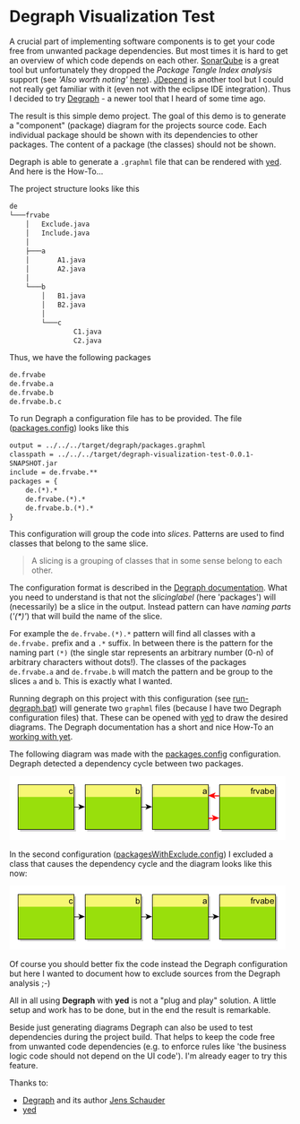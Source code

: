 # Degraph Visualization Test

A crucial part of implementing software components is to get your code free from unwanted package dependencies. But most times it is hard to get an overview of which code depends on each other. [SonarQube](https://www.sonarqube.org/) is a great tool but unfortunately they dropped the _Package Tangle Index analysis_ support (see _'Also worth noting'_ [here](https://blog.sonarsource.com/sonarqube-5-2-in-screenshots/)). [JDepend](https://github.com/clarkware/jdepend) is another tool but I could not really get familiar with it (even not with the eclipse IDE integration). Thus I decided to try [Degraph](http://blog.schauderhaft.de/degraph/) - a newer tool that I heard of some time ago.

The result is this simple demo project. The goal of this demo is to generate a "component" (package) diagram for the projects source code. Each individual package should be shown with its dependencies to other packages. The content of a package (the classes) should not be shown.

Degraph is able to generate a `.graphml` file that can be rendered with [yed](http://www.yworks.com/products/yed). And here is the How-To...


The project structure looks like this

```
de
└───frvabe
    │   Exclude.java
    │   Include.java
    │
    ├───a
    │       A1.java
    │       A2.java
    │
    └───b
        │   B1.java
        │   B2.java
        │
        └───c
                C1.java
                C2.java
```

Thus, we have the following packages

```
de.frvabe
de.frvabe.a
de.frvabe.b
de.frvabe.b.c
```

To run Degraph a configuration file has to be provided. The file ([packages.config](src/main/degraph/packages.config)) looks like this

```
output = ../../../target/degraph/packages.graphml
classpath = ../../../target/degraph-visualization-test-0.0.1-SNAPSHOT.jar
include = de.frvabe.**
packages = {
    de.(*).*
    de.frvabe.(*).*
    de.frvabe.b.(*).*
}
```

This configuration will group the code into _slices_. Patterns are used to find classes that belong to the same slice.

> A slicing is a grouping of classes that in some sense belong to each other.

The configuration format is described in the [Degraph documentation](http://blog.schauderhaft.de/degraph/documentation.html#the-configuration-file-format). What you need to understand is that not the _slicinglabel_ (here 'packages') will (necessarily) be a slice in the output. Instead pattern can have _naming parts_ (_'(*)'_) that will build the name of the slice.

For example the `de.frvabe.(*).*` pattern will find all classes with a `de.frvabe.` prefix and a `.*` suffix. In between there is the pattern for the naming part `(*)` (the single star represents an arbitrary number (0-n) of arbitrary characters without dots!). The classes of the packages `de.frvabe.a` and `de.frvabe.b` will match the pattern and be group to the slices `a` and `b`. This is exactly what I wanted.

Running degraph on this project with this configuration (see [run-degraph.bat](src/main/degraph/run-degraph.bat)) will generate two `graphml` files (because I have two Degraph configuration files) that. These can be opened with [yed](http://www.yworks.com/products/yed) to draw the desired diagrams. The Degraph documentation has a short and nice How-To an [working with yet](http://blog.schauderhaft.de/degraph/documentation.html#working-with-yed).

The following diagram was made with the [packages.config](src/main/degraph/packages.config) configuration. Degraph detected a dependency cycle between two packages.

![packages](src/main/degraph/yed/packages.png)

In the second configuration ([packagesWithExclude.config](src/main/degraph/packagesWithExclude.config)) I excluded a class that causes the dependency cycle and the diagram looks like this now:

![packages](src/main/degraph/yed/packagesWithoutCycle.png)

Of course you should better fix the code instead the Degraph configuration but here I wanted to document how to exclude sources from the Degraph analysis ;-)

All in all using **Degraph** with **yed** is not a "plug and play" solution. A little setup and work has to be done, but in the end the result is remarkable.

Beside just generating diagrams Degraph can also be used to test dependencies during the project build. That helps to keep the code free from unwanted code dependencies (e.g. to enforce rules like 'the business logic code should not depend on the UI code'). I'm already eager to try this feature.

Thanks to:
* [Degraph](http://blog.schauderhaft.de/degraph) and its author [Jens Schauder](https://twitter.com/jensschauder)
* [yed](http://www.yworks.com/products/yed)
